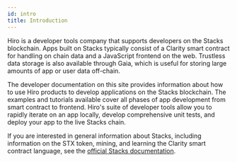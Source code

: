 ```yaml
---
id: intro
title: Introduction
---
```


Hiro is a developer tools company that supports developers on the Stacks blockchain. Apps built on Stacks typically consist of a Clarity smart contract for handling on chain data and a JavaScript frontend on the web. Trustless data storage is also available through Gaia, which is useful for storing large amounts of app or user data off-chain.

The developer documentation on this site provides information about how to use Hiro products to develop applications on the Stacks blockchain. The examples and tutorials available cover all phases of app development from smart contract to frontend. Hiro's suite of developer tools allow you to rapidly iterate on an app locally, develop comprehensive unit tests, and deploy your app to the live Stacks chain.

If you are interested in general information about Stacks, including information on the STX token, mining, and learning the Clarity smart contract language, see the [official Stacks documentation](https://docs.stacks.co/).
